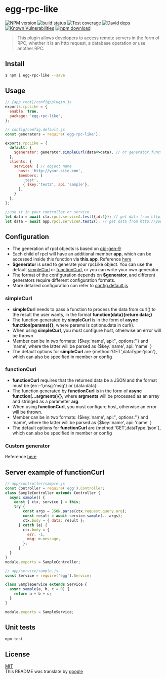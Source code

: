 # egg-rpc-like

[![NPM version][npm-image]][npm-url]
[![build status][travis-image]][travis-url]
[![Test coverage][codecov-image]][codecov-url]
[![David deps][david-image]][david-url]
[![Known Vulnerabilities][snyk-image]][snyk-url]
[![npm download][download-image]][download-url]

[npm-image]: https://img.shields.io/npm/v/egg-rpc-like.svg?style=flat-square
[npm-url]: https://npmjs.org/package/egg-rpc-like
[travis-image]: https://img.shields.io/travis/985ch/egg-rpc-like.svg?style=flat-square
[travis-url]: https://travis-ci.org/985ch/egg-rpc-like
[codecov-image]: https://img.shields.io/codecov/c/github/985ch/egg-rpc-like.svg?style=flat-square
[codecov-url]: https://codecov.io/github/985ch/egg-rpc-like?branch=master
[david-image]: https://img.shields.io/david/985ch/egg-rpc-like.svg?style=flat-square
[david-url]: https://david-dm.org/985ch/egg-rpc-like
[snyk-image]: https://snyk.io/test/npm/egg-rpc-like/badge.svg?style=flat-square
[snyk-url]: https://snyk.io/test/npm/egg-rpc-like
[download-image]: https://img.shields.io/npm/dm/egg-rpc-like.svg?style=flat-square
[download-url]: https://npmjs.org/package/egg-rpc-like

> This plugin allows developers to access remote servers in the form of RPC, whether it is an http request, a database operation or use another RPC.

## Install

```bash
$ npm i egg-rpc-like --save
```

## Usage

```js
// {app_root}/config/plugin.js
exports.rpcLike = {
  enable: true,
  package: 'egg-rpc-like',
};
```
```js
// config/config.default.js
const generators = require('egg-rpc-like');

exports.rpcLike = {
  default: {
    $generator: generator.simpleCurl(data=>data), // or generator.functionCurl
  },
  clients: {
    serviceA: { // object name
      host: 'http://your.site.com',
      $members: [
        'test',
        { $key:'test2', api:'sample'},
      ],
    }
  },
};
```
```js
//use it in your controller or service
let data = await ctx.rpcl.serviceA.test({id:1}); // get data from http://your.site.com/test?id=1
let data = await app.rpcl.serviceA.test2(); // get data from http://your.site.com/sample
```

## Configuration
* The generation of rpcl objects is based on [obj-gen-9](https://github.com/985ch/obj-gen-9)
* Each child of rpcl will have an additional member **app**, which can be accessed inside this function via **this.app**. Reference [here](./index.js)
* **$generator** is used to generate your rpcLike object. You can use the default [simpleCurl](#simpleCurl) or [functionCurl](#functionCurl), or you can write your own generator.
* The format of the configuration depends on **$generator**, and different generators require different configuration formats.
* More detailed configuration can refer to [config.default.js](./test/fixtures/apps/rpc-like-test/config/config.default.js)

### simpleCurl
* **simpleCurl** needs to pass a function to process the data from curl() to the result the user wants, in the format **function(data}{return data;}**
* The function generated by **simpleCurl** is in the form of **async function(params){}**, where params is options.data in curl().
* When using **simpleCurl**, you must configure host, otherwise an error will be thrown.
* Member can be in two formats: {$key:'name', api:'', options:''} and 'name', where the latter will be parsed as {$key:'name', api: 'name' }
* The default options for **simpleCurl** are {method:'GET',dataType:'json'}, which can also be specified in member or config

### functionCurl
* **functionCurl** requires that the returned data be a JSON and the format must be {err:-1,msg:'msg'} or {data:data}
* The function generated by **functionCurl** is in the form of **async function(...argments){}**, where **argments** will be processed as an array and stringed as a parameter **arg**.
* When using **functionCurl**, you must configure host, otherwise an error will be thrown.
* Member can be in two formats: {$key:'name', api:'', options:''} and 'name', where the latter will be parsed as {$key:'name', api: 'name' }
* The default options for **functionCurl** are {method:'GET',dataType:'json'}, which can also be specified in member or config

### Custom generator
Reference [here](./index.js)

## Server example of functionCurl

```js
// app/controller/sample.js
const Controller = require('egg').Controller;
class SampleController extends Controller {
  async sample() {
    const { ctx, service } = this;
    try {
        const args = JSON.parse(ctx.request.query.arg);
        const result = await service.sample(...args);
        ctx.body = { data: result };
      } catch (e) {
        ctx.body = {
          err: -1,
          msg: e.message,
        };
      }
  }
}
module.exports = SampleController;
```
```js
// app/service/sample.js
const Service = require('egg').Service;

class SampleService extends Service {
  async sample(a, b, c = 0) {
    return a + b + c;
  }
}

module.exports = SampleService;
```

## Unit tests

```sh
npm test
```

## License

[MIT](LICENSE)<br />
This README was translate by [google](https://translate.google.cn)
